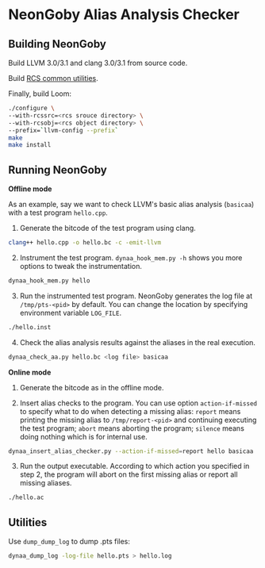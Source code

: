 NeonGoby Alias Analysis Checker
===============================

Building NeonGoby
-----------------

Build LLVM 3.0/3.1 and clang 3.0/3.1 from source code.

Build [RCS common utilities](https://github.com/wujingyue/rcs).

Finally, build Loom:

```bash
./configure \
--with-rcssrc=<rcs srouce directory> \
--with-rcsobj=<rcs object directory> \
--prefix=`llvm-config --prefix`
make
make install
```

Running NeonGoby
----------------

**Offline mode**

As an example, say we want to check LLVM's basic alias analysis (`basicaa`) with
a test program `hello.cpp`.

1. Generate the bitcode of the test program using clang.

```bash
clang++ hello.cpp -o hello.bc -c -emit-llvm
```

2. Instrument the test program. `dynaa_hook_mem.py -h` shows you more options to
   tweak the instrumentation.

```bash
dynaa_hook_mem.py hello
```

3. Run the instrumented test program. NeonGoby generates the log file at
   `/tmp/pts-<pid>` by default. You can change the location by specifying
environment variable `LOG_FILE`.

```bash
./hello.inst
```

4. Check the alias analysis results against the aliases in the real execution.

```bash
dynaa_check_aa.py hello.bc <log file> basicaa
```

**Online mode**

1. Generate the bitcode as in the offline mode.

2. Insert alias checks to the program. You can use option `action-if-missed` to
   specify what to do when detecting a missing alias: `report` means printing
the missing alias to `/tmp/report-<pid>` and continuing executing the test
program; `abort` means aborting the program; `silence` means doing nothing which
is for internal use.

```bash
dynaa_insert_alias_checker.py --action-if-missed=report hello basicaa
```

3. Run the output executable. According to which action you specified in step 2,
   the program will abort on the first missing alias or report all missing
aliases.

```bash
./hello.ac
```

Utilities
---------

Use `dump_dump_log` to dump .pts files:

```bash
dynaa_dump_log -log-file hello.pts > hello.log
```
